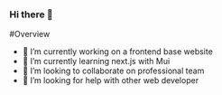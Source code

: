 ### Hi there 👋

#Overview

- 🔭 I’m currently working on a frontend base website
- 🌱 I’m currently learning next.js with Mui
- 👯 I’m looking to collaborate on professional team
- 🤔 I’m looking for help with other web developer
